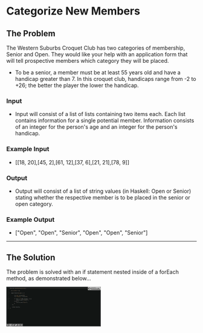 # Categorize New Members

## The Problem

The Western Suburbs Croquet Club has two categories of membership, Senior and Open. They would like your help with an application form that will tell prospective members which category they will be placed.

- To be a senior, a member must be at least 55 years old and have a handicap greater than 7. In this croquet club, handicaps range from -2 to +26; the better the player the lower the handicap.

### Input
- Input will consist of a list of lists containing two items each. Each list contains information for a single potential member. Information consists of an integer for the person's age and an integer for the person's handicap.

###  Example Input
- [[18, 20],[45, 2],[61, 12],[37, 6],[21, 21],[78, 9]]
### Output
- Output will consist of a list of string values (in Haskell: Open or Senior) stating whether the respective member is to be placed in the senior or open category.

### Example Output
- ["Open", "Open", "Senior", "Open", "Open", "Senior"]
---
## The Solution

The problem is solved with an if statement nested inside of a forEach method, as demonstrated below...

![alt text](app-gif.gif "gif of app")